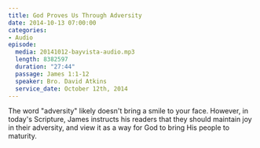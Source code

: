 ```yaml
---
title: God Proves Us Through Adversity
date: 2014-10-13 07:00:00
categories:
- Audio
episode:
  media: 20141012-bayvista-audio.mp3
  length: 8382597
  duration: "27:44"
  passage: James 1:1-12
  speaker: Bro. David Atkins
  service_date: October 12th, 2014
---
```

The word "adversity" likely doesn't bring a smile to your face. However, in today's Scripture, James instructs his readers that they should maintain joy in their adversity, and view it as a way for God to bring His people to maturity.